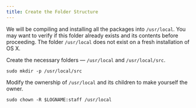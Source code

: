 ```yaml
---
title: Create the Folder Structure
---
```


We will be compiling and installing all the packages into `/usr/local`. You may want to verify if this folder already exists and its contents before proceeding. The folder `/usr/local` does not exist on a fresh installation of OS X.

Create the necessary folders — `/usr/local` and `/usr/local/src`.

	sudo mkdir -p /usr/local/src

Modify the ownership of `/usr/local` and its children to make yourself the owner.

	sudo chown -R $LOGNAME:staff /usr/local
